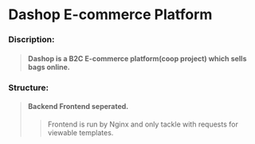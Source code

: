 # Dashop E-commerce Platform  

### Discription:   
>#### Dashop is a B2C E-commerce platform(coop project) which sells bags online.  

### Structure:    
>#### Backend Frontend seperated. <br>
>>Frontend is run by Nginx and only tackle with requests for viewable templates.
